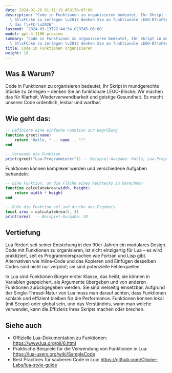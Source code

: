 ```yaml
---
date: 2024-01-26 01:11:19.459170-07:00
description: "Code in Funktionen zu organisieren bedeutet, Ihr Skript in mundgerechte\
  \ St\xFCcke zu zerlegen \u2013 denken Sie an funktionale LEGO-Bl\xF6cke. Wir machen\
  \ das f\xFCr\u2026"
lastmod: '2024-03-13T22:44:54.020745-06:00'
model: gpt-4-1106-preview
summary: "Code in Funktionen zu organisieren bedeutet, Ihr Skript in mundgerechte\
  \ St\xFCcke zu zerlegen \u2013 denken Sie an funktionale LEGO-Bl\xF6cke."
title: Code in Funktionen organisieren
weight: 18
---
```


## Was & Warum?
Code in Funktionen zu organisieren bedeutet, Ihr Skript in mundgerechte Stücke zu zerlegen – denken Sie an funktionale LEGO-Blöcke. Wir machen das für Klarheit, Wiederverwendbarkeit und geistige Gesundheit. Es macht unseren Code ordentlich, lesbar und wartbar.

## Wie geht das:
```Lua
-- Definiere eine einfache Funktion zur Begrüßung
function greet(name)
    return "Hallo, " .. name .. "!"
end

-- Verwende die Funktion
print(greet("Lua-Programmierer")) -- Beispiel-Ausgabe: Hallo, Lua-Programmierer!
```

Funktionen können komplexer werden und verschiedene Aufgaben behandeln:
```Lua
-- Eine Funktion, um die Fläche eines Rechtecks zu berechnen
function calculateArea(width, height)
    return width * height
end

-- Rufe die Funktion auf und drucke das Ergebnis
local area = calculateArea(5, 4)
print(area)  -- Beispiel-Ausgabe: 20
```

## Vertiefung
Lua fördert seit seiner Entstehung in den 90er Jahren ein modulares Design. Code mit Funktionen zu organisieren, ist nicht einzigartig für Lua – es wird praktiziert, seit es Programmiersprachen wie Fortran und Lisp gibt. Alternativen wie Inline-Code und das Kopieren und Einfügen desselben Codes sind nicht nur verpönt; sie sind potenzielle Fehlerquellen.

In Lua sind Funktionen Bürger erster Klasse, das heißt, sie können in Variablen gespeichert, als Argumente übergeben und von anderen Funktionen zurückgegeben werden. Sie sind vielseitig einsetzbar. Aufgrund der Single-Thread-Natur von Lua muss man darauf achten, dass Funktionen schlank und effizient bleiben für die Performance. Funktionen können lokal (mit Scope) oder global sein, und das Verständnis, wann man welche verwendet, kann die Effizienz Ihres Skripts machen oder brechen.

## Siehe auch
- Offizielle Lua-Dokumentation zu Funktionen: https://www.lua.org/pil/6.html
- Praktische Beispiele für die Verwendung von Funktionen in Lua: https://lua-users.org/wiki/SampleCode
- Best Practices für sauberen Code in Lua: https://github.com/Olivine-Labs/lua-style-guide
